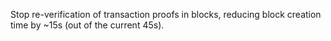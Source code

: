 Stop re-verification of transaction proofs in blocks, reducing block creation time by ~15s (out of the current 45s).
